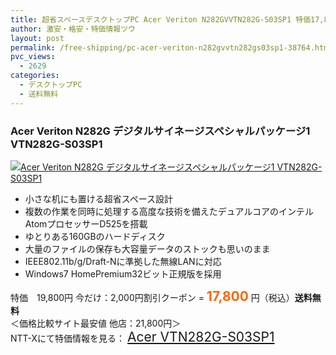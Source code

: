 ```yaml
---
title: 超省スペースデスクトップPC Acer Veriton N282GVVTN282G-S03SP1 特価17,800円！送料無料！
author: 激安・格安・特価情報ツウ
layout: post
permalink: /free-shipping/pc-acer-veriton-n282gvvtn282gs03sp1-38764.html
pvc_views:
  - 2629
categories:
  - デスクトップPC
  - 送料無料
---
```

### Acer Veriton N282G デジタルサイネージスペシャルパッケージ1 VTN282G-S03SP1

<div class="img-bg2 img_L">
  <a href="http://px.a8.net/svt/ejp?a8mat=ZYP6S+8IMA3E+S1Q+BWGDT&a8ejpredirect=http://nttxstore.jp/_II_EI13843077" target="_blank" title="Acer Veriton N282G デジタルサイネージスペシャルパッケージ1 VTN282G-S03SP1"><img src="http://i1.wp.com/image.nttxstore.jp/l2_images/E/EI/EI13843077.jpg?resize=120%2C120" border="0" alt="Acer Veriton N282G デジタルサイネージスペシャルパッケージ1 VTN282G-S03SP1" style="border: 0pt none;" data-recalc-dims="1" /></a>
</div>

<!--more-->

  * 小さな机にも置ける超省スペース設計
  * 複数の作業を同時に処理する高度な技術を備えたデュアルコアのインテルAtomプロセッサーD525を搭載
  * ゆとりある160GBのハードディスク
  * 大量のファイルの保存も大容量データのストックも思いのまま
  * IEEE802.11b/g/Draft-Nに準拠した無線LANに対応
  * Windows7 HomePremium32ビット正規版を採用

特価　19,800円 今だけ：2,000円割引クーポン = <span style="color: #ff6600; font-size: 150%;"><strong>17,800</strong></span> 円（税込）**送料無料**  
＜価格比較サイト最安値 他店：21,800円＞  
NTT-Xにて特価情報を見る： <span style="font-size: 150%;"><a href="http://px.a8.net/svt/ejp?a8mat=ZYP6S+8IMA3E+S1Q+BWGDT&a8ejpredirect=http://nttxstore.jp/_II_EI13843077" target="_blank">Acer VTN282G-S03SP1</a></span>